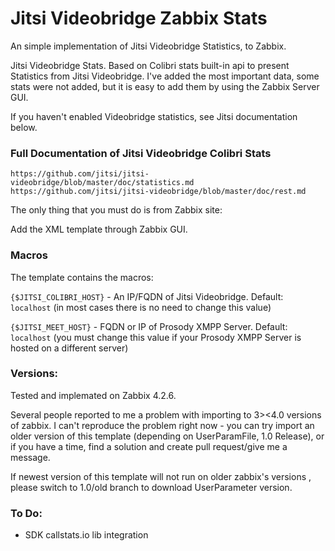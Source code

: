 # Jitsi Videobridge Zabbix Stats
An simple implementation of Jitsi Videobridge Statistics, to Zabbix. 

Jitsi Videobridge Stats. Based on Colibri stats built-in api to present Statistics from Jitsi Videobridge. I've added the most important data, some stats were not added, but it is easy to add them by using the Zabbix Server GUI. 

If you haven't enabled Videobridge statistics, see Jitsi documentation below.

### Full Documentation of Jitsi Videobridge Colibri Stats

`https://github.com/jitsi/jitsi-videobridge/blob/master/doc/statistics.md`
`https://github.com/jitsi/jitsi-videobridge/blob/master/doc/rest.md`


The only thing that you must do is from Zabbix site:

Add the XML template through Zabbix GUI.

### Macros

The template contains the macros: 

`{$JITSI_COLIBRI_HOST}` - An IP/FQDN of Jitsi Videobridge. Default: `localhost` (in most cases there is no need to change this value)


`{$JITSI_MEET_HOST}` - FQDN or IP of Prosody XMPP Server. Default: `localhost` (you must change this value if your Prosody XMPP Server is hosted on a different server)

### Versions:

Tested and implemated on Zabbix 4.2.6.

Several people reported to me a problem with importing to 3><4.0 versions of zabbix. I can't reproduce the problem right now - you can try import an older version of this template (depending on UserParamFile, 1.0 Release), or if you have a time, find a solution and create pull request/give me a message.

If newest version of this template will not run on older zabbix's versions , please switch to 1.0/old branch to download UserParameter version.


### To Do:

* SDK callstats.io lib integration
